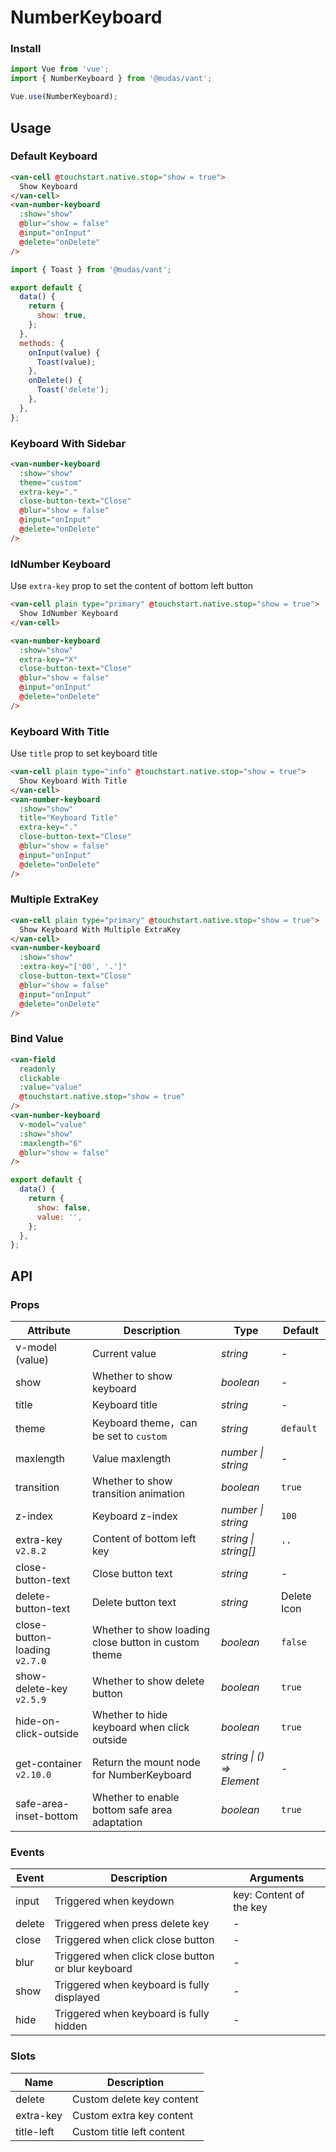 # NumberKeyboard

### Install

```js
import Vue from 'vue';
import { NumberKeyboard } from '@mudas/vant';

Vue.use(NumberKeyboard);
```

## Usage

### Default Keyboard

```html
<van-cell @touchstart.native.stop="show = true">
  Show Keyboard
</van-cell>
<van-number-keyboard
  :show="show"
  @blur="show = false"
  @input="onInput"
  @delete="onDelete"
/>
```

```js
import { Toast } from '@mudas/vant';

export default {
  data() {
    return {
      show: true,
    };
  },
  methods: {
    onInput(value) {
      Toast(value);
    },
    onDelete() {
      Toast('delete');
    },
  },
};
```

### Keyboard With Sidebar

```html
<van-number-keyboard
  :show="show"
  theme="custom"
  extra-key="."
  close-button-text="Close"
  @blur="show = false"
  @input="onInput"
  @delete="onDelete"
/>
```

### IdNumber Keyboard

Use `extra-key` prop to set the content of bottom left button

```html
<van-cell plain type="primary" @touchstart.native.stop="show = true">
  Show IdNumber Keyboard
</van-cell>

<van-number-keyboard
  :show="show"
  extra-key="X"
  close-button-text="Close"
  @blur="show = false"
  @input="onInput"
  @delete="onDelete"
/>
```

### Keyboard With Title

Use `title` prop to set keyboard title

```html
<van-cell plain type="info" @touchstart.native.stop="show = true">
  Show Keyboard With Title
</van-cell>
<van-number-keyboard
  :show="show"
  title="Keyboard Title"
  extra-key="."
  close-button-text="Close"
  @blur="show = false"
  @input="onInput"
  @delete="onDelete"
/>
```

### Multiple ExtraKey

```html
<van-cell plain type="primary" @touchstart.native.stop="show = true">
  Show Keyboard With Multiple ExtraKey
</van-cell>
<van-number-keyboard
  :show="show"
  :extra-key="['00', '.']"
  close-button-text="Close"
  @blur="show = false"
  @input="onInput"
  @delete="onDelete"
/>
```

### Bind Value

```html
<van-field
  readonly
  clickable
  :value="value"
  @touchstart.native.stop="show = true"
/>
<van-number-keyboard
  v-model="value"
  :show="show"
  :maxlength="6"
  @blur="show = false"
/>
```

```js
export default {
  data() {
    return {
      show: false,
      value: '',
    };
  },
};
```

## API

### Props

| Attribute | Description | Type | Default |
| --- | --- | --- | --- |
| v-model (value) | Current value | _string_ | - |
| show | Whether to show keyboard | _boolean_ | - |
| title | Keyboard title | _string_ | - |
| theme | Keyboard theme，can be set to `custom` | _string_ | `default` |
| maxlength | Value maxlength | _number \| string_ | - |
| transition | Whether to show transition animation | _boolean_ | `true` |
| z-index | Keyboard z-index | _number \| string_ | `100` |
| extra-key `v2.8.2` | Content of bottom left key | _string \| string[]_ | `''` |
| close-button-text | Close button text | _string_ | - |
| delete-button-text | Delete button text | _string_ | Delete Icon |
| close-button-loading `v2.7.0` | Whether to show loading close button in custom theme | _boolean_ | `false` |
| show-delete-key `v2.5.9` | Whether to show delete button | _boolean_ | `true` |
| hide-on-click-outside | Whether to hide keyboard when click outside | _boolean_ | `true` |
| get-container `v2.10.0` | Return the mount node for NumberKeyboard | _string \| () => Element_ | - |
| safe-area-inset-bottom | Whether to enable bottom safe area adaptation | _boolean_ | `true` |

### Events

| Event | Description | Arguments |
| --- | --- | --- |
| input | Triggered when keydown | key: Content of the key |
| delete | Triggered when press delete key | - |
| close | Triggered when click close button | - |
| blur | Triggered when click close button or blur keyboard | - |
| show | Triggered when keyboard is fully displayed | - |
| hide | Triggered when keyboard is fully hidden | - |

### Slots

| Name       | Description               |
| ---------- | ------------------------- |
| delete     | Custom delete key content |
| extra-key  | Custom extra key content  |
| title-left | Custom title left content |
